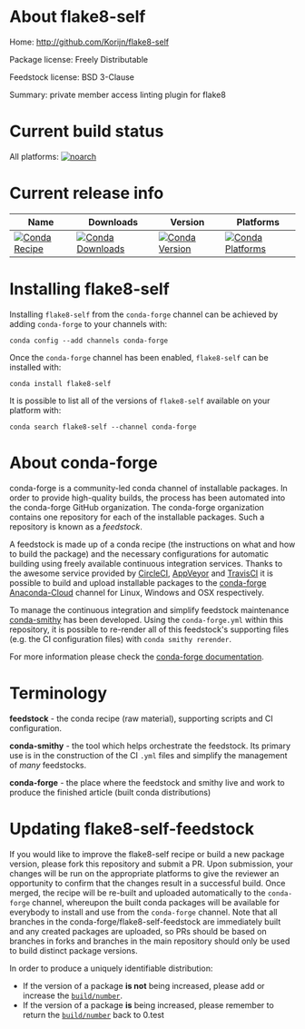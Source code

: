 About flake8-self
=================

Home: http://github.com/Korijn/flake8-self

Package license: Freely Distributable

Feedstock license: BSD 3-Clause

Summary: private member access linting plugin for flake8



Current build status
====================

All platforms:
[![noarch](https://img.shields.io/circleci/project/github/conda-forge/flake8-self-feedstock/master.svg?label=noarch)](https://circleci.com/gh/conda-forge/flake8-self-feedstock)

Current release info
====================

| Name | Downloads | Version | Platforms |
| --- | --- | --- | --- |
| [![Conda Recipe](https://img.shields.io/badge/recipe-flake8--self-green.svg)](https://anaconda.org/conda-forge/flake8-self) | [![Conda Downloads](https://img.shields.io/conda/dn/conda-forge/flake8-self.svg)](https://anaconda.org/conda-forge/flake8-self) | [![Conda Version](https://img.shields.io/conda/vn/conda-forge/flake8-self.svg)](https://anaconda.org/conda-forge/flake8-self) | [![Conda Platforms](https://img.shields.io/conda/pn/conda-forge/flake8-self.svg)](https://anaconda.org/conda-forge/flake8-self) |

Installing flake8-self
======================

Installing `flake8-self` from the `conda-forge` channel can be achieved by adding `conda-forge` to your channels with:

```
conda config --add channels conda-forge
```

Once the `conda-forge` channel has been enabled, `flake8-self` can be installed with:

```
conda install flake8-self
```

It is possible to list all of the versions of `flake8-self` available on your platform with:

```
conda search flake8-self --channel conda-forge
```


About conda-forge
=================

conda-forge is a community-led conda channel of installable packages.
In order to provide high-quality builds, the process has been automated into the
conda-forge GitHub organization. The conda-forge organization contains one repository
for each of the installable packages. Such a repository is known as a *feedstock*.

A feedstock is made up of a conda recipe (the instructions on what and how to build
the package) and the necessary configurations for automatic building using freely
available continuous integration services. Thanks to the awesome service provided by
[CircleCI](https://circleci.com/), [AppVeyor](http://www.appveyor.com/)
and [TravisCI](https://travis-ci.org/) it is possible to build and upload installable
packages to the [conda-forge](https://anaconda.org/conda-forge)
[Anaconda-Cloud](http://docs.anaconda.org/) channel for Linux, Windows and OSX respectively.

To manage the continuous integration and simplify feedstock maintenance
[conda-smithy](http://github.com/conda-forge/conda-smithy) has been developed.
Using the ``conda-forge.yml`` within this repository, it is possible to re-render all of
this feedstock's supporting files (e.g. the CI configuration files) with ``conda smithy rerender``.

For more information please check the [conda-forge documentation](https://conda-forge.org/docs/).

Terminology
===========

**feedstock** - the conda recipe (raw material), supporting scripts and CI configuration.

**conda-smithy** - the tool which helps orchestrate the feedstock.
                   Its primary use is in the construction of the CI ``.yml`` files
                   and simplify the management of *many* feedstocks.

**conda-forge** - the place where the feedstock and smithy live and work to
                  produce the finished article (built conda distributions)


Updating flake8-self-feedstock
==============================

If you would like to improve the flake8-self recipe or build a new
package version, please fork this repository and submit a PR. Upon submission,
your changes will be run on the appropriate platforms to give the reviewer an
opportunity to confirm that the changes result in a successful build. Once
merged, the recipe will be re-built and uploaded automatically to the
`conda-forge` channel, whereupon the built conda packages will be available for
everybody to install and use from the `conda-forge` channel.
Note that all branches in the conda-forge/flake8-self-feedstock are
immediately built and any created packages are uploaded, so PRs should be based
on branches in forks and branches in the main repository should only be used to
build distinct package versions.

In order to produce a uniquely identifiable distribution:
 * If the version of a package **is not** being increased, please add or increase
   the [``build/number``](http://conda.pydata.org/docs/building/meta-yaml.html#build-number-and-string).
 * If the version of a package **is** being increased, please remember to return
   the [``build/number``](http://conda.pydata.org/docs/building/meta-yaml.html#build-number-and-string)
   back to 0.test
